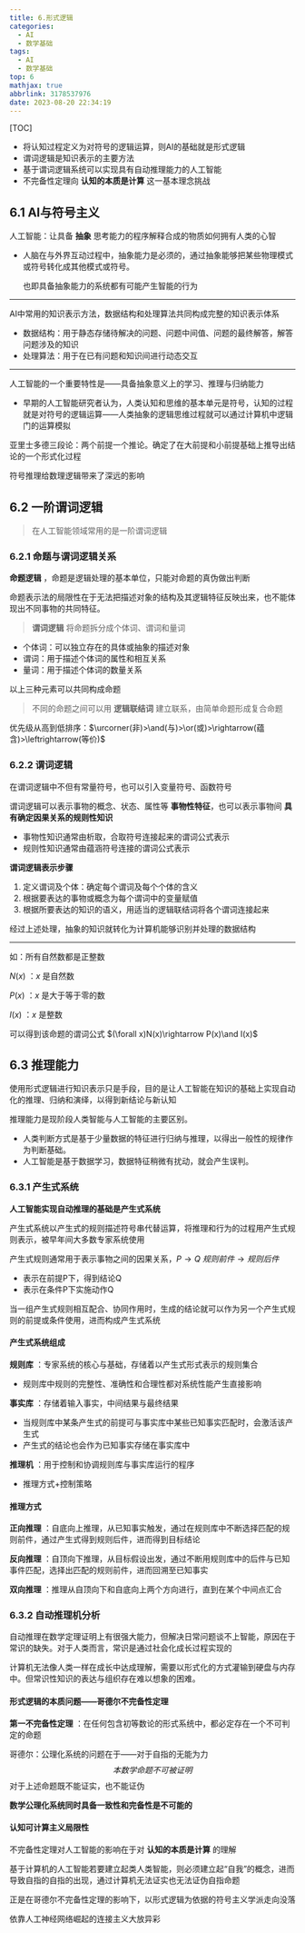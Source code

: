 ```yaml
---
title: 6.形式逻辑
categories:
  - AI
  - 数学基础
tags:
  - AI
  - 数学基础
top: 6
mathjax: true
abbrlink: 3178537976
date: 2023-08-20 22:34:19
---
```


[TOC]

- 将认知过程定义为对符号的逻辑运算，则AI的基础就是形式逻辑
- 谓词逻辑是知识表示的主要方法
- 基于谓词逻辑系统可以实现具有自动推理能力的人工智能
- 不完备性定理向 **认知的本质是计算** 这一基本理念挑战

<!--more-->

## 6.1 AI与符号主义

人工智能：让具备 **抽象** 思考能力的程序解释合成的物质如何拥有人类的心智

- 人脑在与外界互动过程中，抽象能力是必须的，通过抽象能够把某些物理模式或符号转化成其他模式或符号。

  也即具备抽象能力的系统都有可能产生智能的行为

---

AI中常用的知识表示方法，数据结构和处理算法共同构成完整的知识表示体系

- 数据结构：用于静态存储待解决的问题、问题中间值、问题的最终解答，解答问题涉及的知识
- 处理算法：用于在已有问题和知识间进行动态交互

---

人工智能的一个重要特性是——具备抽象意义上的学习、推理与归纳能力

- 早期的人工智能研究者认为，人类认知和思维的基本单元是符号，认知的过程就是对符号的逻辑运算——人类抽象的逻辑思维过程就可以通过计算机中逻辑门的运算模拟

亚里士多德三段论：两个前提一个推论。确定了在大前提和小前提基础上推导出结论的一个形式化过程

符号推理给数理逻辑带来了深远的影响

## 6.2 一阶谓词逻辑

> 在人工智能领域常用的是一阶谓词逻辑

### 6.2.1 命题与谓词逻辑关系

 **命题逻辑** ，命题是逻辑处理的基本单位，只能对命题的真伪做出判断

命题表示法的局限性在于无法把描述对象的结构及其逻辑特征反映出来，也不能体现出不同事物的共同特征。

> **谓词逻辑** 将命题拆分成个体词、谓词和量词

- 个体词：可以独立存在的具体或抽象的描述对象
- 谓词：用于描述个体词的属性和相互关系
- 量词：用于描述个体词的数量关系

以上三种元素可以共同构成命题

> 不同的命题之间可以用 **逻辑联结词** 建立联系，由简单命题形成复合命题

优先级从高到低排序：$\urcorner(非)>\and(与)>\or(或)>\rightarrow(蕴含)>\leftrightarrow(等价)$

### 6.2.2 谓词逻辑

在谓词逻辑中不但有常量符号，也可以引入变量符号、函数符号

谓词逻辑可以表示事物的概念、状态、属性等 **事物性特征**，也可以表示事物间 **具有确定因果关系的规则性知识**

- 事物性知识通常由析取，合取符号连接起来的谓词公式表示
- 规则性知识通常由蕴涵符号连接的谓词公式表示

**谓词逻辑表示步骤**

1. 定义谓词及个体：确定每个谓词及每个个体的含义
2. 根据要表达的事物或概念为每个谓词中的变量赋值
3. 根据所要表达的知识的语义，用适当的逻辑联结词将各个谓词连接起来

经过上述处理，抽象的知识就转化为计算机能够识别并处理的数据结构

---

如：所有自然数都是正整数

$N(x)$ ：$x$ 是自然数

$P(x)$ ：$x$ 是大于等于零的数

$I(x)$ ：$x$ 是整数

可以得到该命题的谓词公式 $(\forall x)N(x)\rightarrow P(x)\and I(x)$

## 6.3 推理能力

使用形式逻辑进行知识表示只是手段，目的是让人工智能在知识的基础上实现自动化的推理、归纳和演绎，以得到新结论与新认知

推理能力是现阶段人类智能与人工智能的主要区别。

- 人类判断方式是基于少量数据的特征进行归纳与推理，以得出一般性的规律作为判断基础。
- 人工智能是基于数据学习，数据特征稍微有扰动，就会产生误判。

### 6.3.1 产生式系统

**人工智能实现自动推理的基础是产生式系统**

产生式系统以产生式的规则描述符号串代替运算，将推理和行为的过程用产生式规则表示，被早年间大多数专家系统使用

产生式规则通常用于表示事物之间的因果关系，$P\rightarrow Q$ $规则前件\rightarrow 规则后件$

- 表示在前提P下，得到结论Q
- 表示在条件P下实施动作Q

当一组产生式规则相互配合、协同作用时，生成的结论就可以作为另一个产生式规则的前提或条件使用，进而构成产生式系统

#### 产生式系统组成

**规则库** ：专家系统的核心与基础，存储着以产生式形式表示的规则集合

- 规则库中规则的完整性、准确性和合理性都对系统性能产生直接影响

**事实库** ：存储着输入事实，中间结果与最终结果

- 当规则库中某条产生式的前提可与事实库中某些已知事实匹配时，会激活该产生式
- 产生式的结论也会作为已知事实存储在事实库中

**推理机** ：用于控制和协调规则库与事实库运行的程序

- 推理方式+控制策略

#### 推理方式

**正向推理** ：自底向上推理，从已知事实触发，通过在规则库中不断选择匹配的规则前件，通过产生式得到规则后件，进而得到目标结论

**反向推理** ：自顶向下推理，从目标假设出发，通过不断用规则库中的后件与已知事件匹配，选择出匹配的规则前件，进而回溯至已知事实

**双向推理** ：推理从自顶向下和自底向上两个方向进行，直到在某个中间点汇合

### 6.3.2 自动推理机分析

自动推理在数学定理证明上有很强大能力，但解决日常问题谈不上智能，原因在于常识的缺失。对于人类而言，常识是通过社会化成长过程实现的

计算机无法像人类一样在成长中达成理解，需要以形式化的方式灌输到硬盘与内存中。但常识性知识的表达与组织存在难以想象的困难。

#### 形式逻辑的本质问题——哥德尔不完备性定理

**第一不完备性定理** ：在任何包含初等数论的形式系统中，都必定存在一个不可判定的命题

哥德尔：公理化系统的问题在于——对于自指的无能为力
$$
本数学命题不可被证明
$$
对于上述命题既不能证实，也不能证伪

**数学公理化系统同时具备一致性和完备性是不可能的**

#### 认知可计算主义局限性

不完备性定理对人工智能的影响在于对 **认知的本质是计算** 的理解

基于计算机的人工智能若要建立起类人类智能，则必须建立起“自我”的概念，进而导致自指的自指的出现，通过计算机无法证实也无法证伪自指命题

正是在哥德尔不完备性定理的影响下，以形式逻辑为依据的符号主义学派走向没落

依靠人工神经网络崛起的连接主义大放异彩



